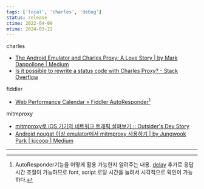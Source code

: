 ```yaml
---
tags: ['local', 'charles', 'debug']
status: release
ctime: 2022-04-09
mtime: 2024-03-22
---
```


charles

- [The Android Emulator and Charles Proxy: A Love Story | by Mark Dappollone | Medium](https://medium.com/@daptronic/the-android-emulator-and-charles-proxy-a-love-story-595c23484e02)
- [Is it possible to rewrite a status code with Charles Proxy? - Stack Overflow](https://stackoverflow.com/questions/14360125/is-it-possible-to-rewrite-a-status-code-with-charles-proxy)

fiddler

- [Web Performance Calendar » Fiddler AutoResponder](https://calendar.perfplanet.com/2019/fiddler-autoresponder/)[^1]

mitmproxy

- [mitmproxy로 iOS 기기의 네트워크 트래픽 살펴보기 :: Outsider's Dev Story](https://blog.outsider.ne.kr/1514)
- [Android nougat 이상 emulator에서 mitmproxy 사용하기 | by Jungwook Park | kjcoop | Medium](https://medium.com/kjcoop/android-nougat-%EC%9D%B4%EC%83%81-emulator%EC%97%90%EC%84%9C-mitmproxy-%EC%82%AC%EC%9A%A9%ED%95%98%EA%B8%B0-98003008f78d)

---

[^1]: AutoResponder기능을 어떻게 활용 가능한지 알려주는 내용. [delay](https://docs.telerik.com/fiddler/knowledge-base/autoresponder#delay) 추가로 응답 시간 조절이 가능하므로 font, script 로딩 시간을 늘려서 시각적으로 확인이 가능하다.